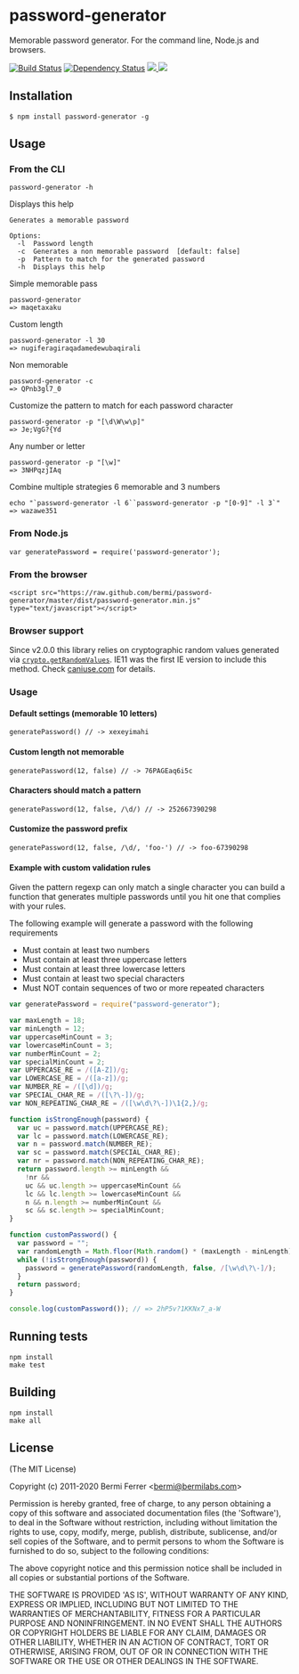 # password-generator

Memorable password generator. For the command line, Node.js and browsers.


[![Build Status](https://api.travis-ci.org/bermi/password-generator.svg)](http://travis-ci.org/bermi/password-generator)  [![Dependency Status](https://david-dm.org/bermi/password-generator.svg)](https://david-dm.org/bermi/password-generator) [![](http://img.shields.io/npm/v/password-generator.svg) ![](http://img.shields.io/npm/dm/password-generator.svg)](https://www.npmjs.org/package/password-generator)


## Installation

    $ npm install password-generator -g

## Usage

### From the CLI

    password-generator -h

Displays this help

    Generates a memorable password

    Options:
      -l  Password length
      -c  Generates a non memorable password  [default: false]
      -p  Pattern to match for the generated password
      -h  Displays this help

Simple memorable pass

    password-generator
    => maqetaxaku

Custom length

    password-generator -l 30
    => nugiferagiraqadamedewubaqirali

Non memorable

    password-generator -c
    => QPnb3gl7_0

Customize the pattern to match for each password character

    password-generator -p "[\d\W\w\p]"
    => Je;VgG?{Yd

Any number or letter

    password-generator -p "[\w]"
    => 3NHPqzjIAq

Combine multiple strategies 6 memorable and 3 numbers

    echo "`password-generator -l 6``password-generator -p "[0-9]" -l 3`"
    => wazawe351


### From Node.js

    var generatePassword = require('password-generator');

### From the browser

    <script src="https://raw.github.com/bermi/password-generator/master/dist/password-generator.min.js" type="text/javascript"></script>


### Browser support

Since v2.0.0 this library relies on cryptographic random values generated via [`crypto.getRandomValues`](https://developer.mozilla.org/en/docs/Web/API/RandomSource/getRandomValues). IE11 was the first IE version to include this method. Check [caniuse.com](http://caniuse.com/#feat=getrandomvalues) for details.

### Usage

#### Default settings (memorable 10 letters)

    generatePassword() // -> xexeyimahi

#### Custom length not memorable

    generatePassword(12, false) // -> 76PAGEaq6i5c

#### Characters should match a pattern

    generatePassword(12, false, /\d/) // -> 252667390298

#### Customize the password prefix

    generatePassword(12, false, /\d/, 'foo-') // -> foo-67390298

#### Example with custom validation rules

Given the pattern regexp can only match a single character
you can build a function that generates multiple passwords until you
hit one that complies with your rules.

The following example will generate a password with the following requirements

* Must contain at least two numbers
* Must contain at least three uppercase letters
* Must contain at least three lowercase letters
* Must contain at least two special characters
* Must NOT contain sequences of two or more repeated characters


```javascript
var generatePassword = require("password-generator");

var maxLength = 18;
var minLength = 12;
var uppercaseMinCount = 3;
var lowercaseMinCount = 3;
var numberMinCount = 2;
var specialMinCount = 2;
var UPPERCASE_RE = /([A-Z])/g;
var LOWERCASE_RE = /([a-z])/g;
var NUMBER_RE = /([\d])/g;
var SPECIAL_CHAR_RE = /([\?\-])/g;
var NON_REPEATING_CHAR_RE = /([\w\d\?\-])\1{2,}/g;

function isStrongEnough(password) {
  var uc = password.match(UPPERCASE_RE);
  var lc = password.match(LOWERCASE_RE);
  var n = password.match(NUMBER_RE);
  var sc = password.match(SPECIAL_CHAR_RE);
  var nr = password.match(NON_REPEATING_CHAR_RE);
  return password.length >= minLength &&
    !nr &&
    uc && uc.length >= uppercaseMinCount &&
    lc && lc.length >= lowercaseMinCount &&
    n && n.length >= numberMinCount &&
    sc && sc.length >= specialMinCount;
}

function customPassword() {
  var password = "";
  var randomLength = Math.floor(Math.random() * (maxLength - minLength)) + minLength;
  while (!isStrongEnough(password)) {
    password = generatePassword(randomLength, false, /[\w\d\?\-]/);
  }
  return password;
}

console.log(customPassword()); // => 2hP5v?1KKNx7_a-W
```


## Running tests

    npm install
    make test

## Building

    npm install
    make all

## License

(The MIT License)

Copyright (c) 2011-2020 Bermi Ferrer &lt;bermi@bermilabs.com&gt;

Permission is hereby granted, free of charge, to any person obtaining
a copy of this software and associated documentation files (the
'Software'), to deal in the Software without restriction, including
without limitation the rights to use, copy, modify, merge, publish,
distribute, sublicense, and/or sell copies of the Software, and to
permit persons to whom the Software is furnished to do so, subject to
the following conditions:

The above copyright notice and this permission notice shall be
included in all copies or substantial portions of the Software.

THE SOFTWARE IS PROVIDED 'AS IS', WITHOUT WARRANTY OF ANY KIND,
EXPRESS OR IMPLIED, INCLUDING BUT NOT LIMITED TO THE WARRANTIES OF
MERCHANTABILITY, FITNESS FOR A PARTICULAR PURPOSE AND NONINFRINGEMENT.
IN NO EVENT SHALL THE AUTHORS OR COPYRIGHT HOLDERS BE LIABLE FOR ANY
CLAIM, DAMAGES OR OTHER LIABILITY, WHETHER IN AN ACTION OF CONTRACT,
TORT OR OTHERWISE, ARISING FROM, OUT OF OR IN CONNECTION WITH THE
SOFTWARE OR THE USE OR OTHER DEALINGS IN THE SOFTWARE.
